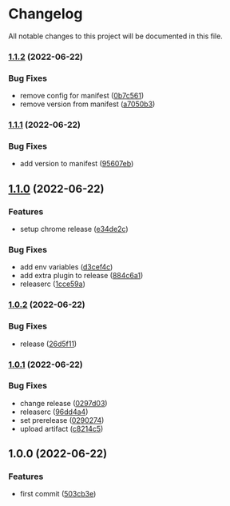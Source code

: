# Changelog

All notable changes to this project will be documented in this file.

### [1.1.2](https://github.com/syneki/ticket-in-a-click/compare/v1.1.1...v1.1.2) (2022-06-22)


### Bug Fixes

* remove config for manifest ([0b7c561](https://github.com/syneki/ticket-in-a-click/commit/0b7c56147bc470b82d45c7a9c27805c19bd3bf10))
* remove version from manifest ([a7050b3](https://github.com/syneki/ticket-in-a-click/commit/a7050b35d8d6fa00da72d1535bd1781c66592067))

### [1.1.1](https://github.com/syneki/ticket-in-a-click/compare/v1.1.0...v1.1.1) (2022-06-22)


### Bug Fixes

* add version to manifest ([95607eb](https://github.com/syneki/ticket-in-a-click/commit/95607eb4d385aaca3a2bcc08cbbb1d6db1c42075))

## [1.1.0](https://github.com/syneki/ticket-in-a-click/compare/v1.0.2...v1.1.0) (2022-06-22)


### Features

* setup chrome release ([e34de2c](https://github.com/syneki/ticket-in-a-click/commit/e34de2c177c33f9c42dd26345353894331ab722c))


### Bug Fixes

* add env variables ([d3cef4c](https://github.com/syneki/ticket-in-a-click/commit/d3cef4cb97a54b8a01ff0589a39a9d5673ec3e0d))
* add extra plugin to release ([884c6a1](https://github.com/syneki/ticket-in-a-click/commit/884c6a16e2d19ca0ee4d5bcd8e7d743c235c7b23))
* releaserc ([1cce59a](https://github.com/syneki/ticket-in-a-click/commit/1cce59ab03d7e5c614d25daddf3374117c92b8b5))

### [1.0.2](https://github.com/syneki/ticket-in-a-click/compare/v1.0.1...v1.0.2) (2022-06-22)


### Bug Fixes

* release ([26d5f11](https://github.com/syneki/ticket-in-a-click/commit/26d5f115f55026a788debeef1694351aba924275))

### [1.0.1](https://github.com/syneki/ticket-in-a-click/compare/v1.0.0...v1.0.1) (2022-06-22)


### Bug Fixes

* change release ([0297d03](https://github.com/syneki/ticket-in-a-click/commit/0297d03d6fbb084f62c4f4603d4612fe492cda8d))
* releaserc ([96dd4a4](https://github.com/syneki/ticket-in-a-click/commit/96dd4a48e0d453d93bb0ee65e751a7583eeee16a))
* set prerelease ([0290274](https://github.com/syneki/ticket-in-a-click/commit/0290274b95fb10325b5205b5e6fd629caebff84d))
* upload artifact ([c8214c5](https://github.com/syneki/ticket-in-a-click/commit/c8214c55fc6beb4c3f8d909a9198b8f080ea02c7))

## 1.0.0 (2022-06-22)


### Features

* first commit ([503cb3e](https://github.com/syneki/ticket-in-a-click/commit/503cb3e1ce10e0cca4dd077ff39d47186c4f6445))
